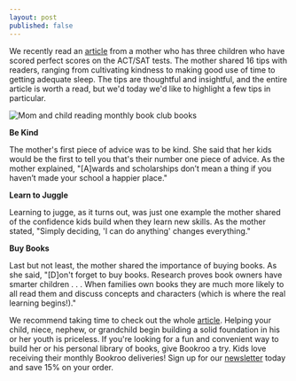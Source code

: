```yaml
---
layout: post
published: false
---
```

We recently read an [article](http://community.today.com/parentingteam/post/actsat-test-prep-tricks-from-a-family-with-three-perfect-scores_1505933651) from a mother who has three children who have scored perfect scores on the ACT/SAT tests. The mother shared 16 tips with readers, ranging from cultivating kindness to making good use of time to getting adequate sleep. The tips are thoughtful and insightful, and the entire article is worth a read, but we'd today we'd like to highlight a few tips in particular. 

![Mom and child reading monthly book club books]({{site.baseurl}}/assets/img/posts/Mom.jpg)


**Be Kind**

The mother's first piece of advice was to be kind. She said that her kids would be the first to tell you that's their number one piece of advice. As the mother explained, "[A]wards and scholarships don’t mean a thing if you haven’t made your school a happier place."

**Learn to Juggle**

Learning to jugge, as it turns out, was just one example the mother shared of the confidence kids build when they learn new skills. As the mother stated, "Simply deciding, 'I can do anything' changes everything."

**Buy Books**

Last but not least, the mother shared the importance of buying books. As she said, "[D]on't forget to buy books. Research proves book owners have smarter children . . . When families own books they are much more likely to all read them and discuss concepts and characters (which is where the real learning begins!)."

We recommend taking time to check out the whole [article](http://community.today.com/parentingteam/post/actsat-test-prep-tricks-from-a-family-with-three-perfect-scores_1505933651). Helping your child, niece, nephew, or grandchild begin building a solid foundation in his or her youth is priceless. If you're looking for a fun and convenient way to build her or his personal library of books, give Bookroo a try. Kids love receiving their monthly Bookroo deliveries! Sign up for our [newsletter](https://bookroo.com/) today and save 15% on your order.